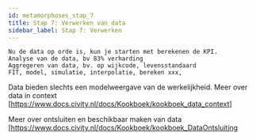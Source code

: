 ```yaml
---
id: metamorphoses_stap_7
title: Stap 7: Verwerken van data
sidebar_label: Stap 7: Verwerken
---
```


	Nu de data op orde is, kun je starten met berekenen de KPI.
	Analyse van de data, bv 83% verharding
	Aggregeren van data, bv. op wijkcode, levensstandaard
	FIT, model, simulatie, interpolatie, bereken xxx, 
Data bieden slechts een modelweergave van de werkelijkheid. Meer over data in context 
[https://www.docs.civity.nl/docs/Kookboek/kookboek_data_context]

Meer over ontsluiten en beschikbaar maken van data [https://www.docs.civity.nl/docs/Kookboek/kookboek_DataOntsluiting